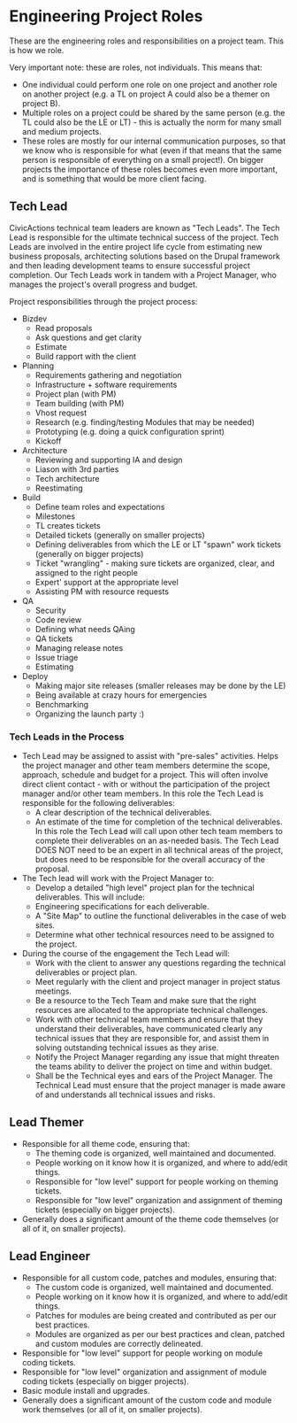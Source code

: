 # Engineering Project Roles

These are the engineering roles and responsibilities on a project team. This is how we role.

Very important note: these are roles, not individuals. This means that:

* One individual could perform one role on one project and another role on another project (e.g. a TL on project A could also be a themer on project B).
* Multiple roles on a project could be shared by the same person (e.g. the TL could also be the LE or LT) - this is actually the norm for many small and medium projects.
* These roles are mostly for our internal communication purposes, so that we know who is responsible for what (even if that means that the same person is responsible of everything on a small project!). On bigger projects the importance of these roles becomes even more important, and is something that would be more client facing.

## Tech Lead

CivicActions technical team leaders are known as "Tech Leads". The Tech Lead is responsible for the ultimate technical success of the project. Tech Leads are involved in the entire project life cycle from estimating new business proposals, architecting solutions based on the Drupal framework and then leading development teams to ensure successful project completion. Our Tech Leads work in tandem with a Project Manager, who manages the project's overall progress and budget.

Project responsibilities through the project process:

* Bizdev
    * Read proposals
    * Ask questions and get clarity
    * Estimate
    * Build rapport with the client
* Planning
    * Requirements gathering and negotiation
    * Infrastructure + software requirements
    * Project plan (with PM)
    * Team building (with PM)
    * Vhost request
    * Research (e.g. finding/testing Modules that may be needed)
    * Prototyping (e.g. doing a quick configuration sprint)
    * Kickoff
* Architecture
    * Reviewing and supporting IA and design
    * Liason with 3rd parties
    * Tech architecture
    * Reestimating
* Build
    * Define team roles and expectations
    * Milestones
    * TL creates tickets
    * Detailed tickets (generally on smaller projects)
    * Defining deliverables from which the LE or LT "spawn" work tickets (generally on bigger projects)
    * Ticket "wrangling" - making sure tickets are organized, clear, and assigned to the right people
    * Expert' support at the appropriate level
    * Assisting PM with resource requests
* QA
    * Security
    * Code review
    * Defining what needs QAing
    * QA tickets
    * Managing release notes
    * Issue triage
    * Estimating
* Deploy
    * Making major site releases (smaller releases may be done by the LE)
    * Being available at crazy hours for emergencies
    * Benchmarking
    * Organizing the launch party :)

### Tech Leads in the Process

* Tech Lead may be assigned to assist with "pre-sales" activities. Helps the project manager and other team members determine the scope, approach, schedule and budget for a project. This will often involve direct client contact - with or without the participation of the project manager and/or other team members. In this role the Tech Lead is responsible for the following deliverables:
    * A clear description of the technical deliverables.
    * An estimate of the time for completion of the technical deliverables. In this role the Tech Lead will call upon other tech team members to complete their deliverables on an as-needed basis. The Tech Lead DOES NOT need to be an expert in all technical areas of the project, but does need to be responsible for the overall accuracy of the proposal.
* The Tech lead will work with the Project Manager to:
    * Develop a detailed "high level" project plan for the technical deliverables. This will include:
    * Engineering specifications for each deliverable.
    * A "Site Map" to outline the functional deliverables in the case of web sites.
    * Determine what other technical resources need to be assigned to the project.
* During the course of the engagement the Tech Lead will:
    * Work with the client to answer any questions regarding the technical deliverables or project plan.
    * Meet regularly with the client and project manager in project status meetings.
    * Be a resource to the Tech Team and make sure that the right resources are allocated to the appropriate technical challenges.
    * Work with other technical team members and ensure that they understand their deliverables, have communicated clearly any technical issues that they are responsible for, and assist them in solving outstanding technical issues as they arise.
    * Notify the Project Manager regarding any issue that might threaten the teams ability to deliver the project on time and within budget.
    * Shall be the Technical eyes and ears of the Project Manager. The Technical Lead must ensure that the project manager is made aware of and understands all technical issues and risks.

## Lead Themer

* Responsible for all theme code, ensuring that:
    * The theming code is organized, well maintained and documented.
    * People working on it know how it is organized, and where to add/edit things.
    * Responsible for "low level" support for people working on theming tickets.
    * Responsible for "low level" organization and assignment of theming tickets (especially on bigger projects).
* Generally does a significant amount of the theme code themselves (or all of it, on smaller projects).

## Lead Engineer

* Responsible for all custom code, patches and modules, ensuring that:
    * The custom code is organized, well maintained and documented.
    * People working on it know how it is organized, and where to add/edit things.
    * Patches for modules are being created and contributed as per our best practices.
    * Modules are organized as per our best practices and clean, patched and custom modules are correctly delineated.
* Responsible for "low level" support for people working on module coding tickets.
* Responsible for "low level" organization and assignment of module coding tickets (especially on bigger projects).
* Basic module install and upgrades.
* Generally does a significant amount of the custom code and module work themselves (or all of it, on smaller projects).
